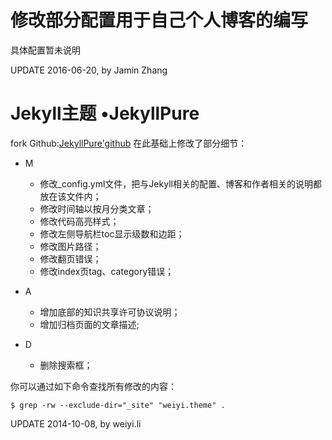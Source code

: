 # 修改部分配置用于自己个人博客的编写
具体配置暂未说明

UPDATE 2016-06-20, by Jamin Zhang

# Jekyll主题 &bull;JekyllPure

fork Github:[JekyllPure'github](https://github.com/liyouhai/JekyllPure)
在此基础上修改了部分细节：

- M

    - 修改_config.yml文件，把与Jekyll相关的配置、博客和作者相关的说明都放在该文件内；
    - 修改时间轴以按月分类文章；
    - 修改代码高亮样式；
    - 修改左侧导航栏toc显示级数和边距；
    - 修改图片路径；
    - 修改翻页错误；
    - 修改index页tag、category错误；

- A

    - 增加底部的知识共享许可协议说明；
    - 增加归档页面的文章描述;

- D

    - 删除搜索框；

你可以通过如下命令查找所有修改的内容：

    $ grep -rw --exclude-dir="_site" "weiyi.theme" .

UPDATE 2014-10-08, by weiyi.li
